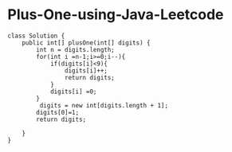 # Plus-One-using-Java-Leetcode

    class Solution {
        public int[] plusOne(int[] digits) {
            int n = digits.length;
            for(int i =n-1;i>=0;i--){
                if(digits[i]<9){
                    digits[i]++;
                    return digits;
                }
                digits[i] =0;
            }
             digits = new int[digits.length + 1];
            digits[0]=1;
            return digits;
    
        }
    }
